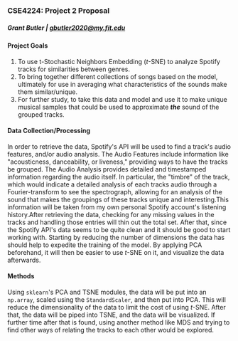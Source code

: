### CSE4224: Project 2 Proposal

##### Grant Butler | gbutler2020@my.fit.edu

#### Project Goals

1. To use t-Stochastic Neighbors Embedding (_t_-SNE) to analyze Spotify tracks for similarities between genres.
2. To bring together different collections of songs based on the model, ultimately for use in averaging what characteristics of the sounds make them similar/unique.
3. For further study, to take this data and model and use it to make unique musical samples that could be used to approximate **_the_** sound of the grouped tracks.

#### Data Collection/Processing

In order to retrieve the data, Spotify's API will be used to find a track's audio features, and/or audio analysis. The Audio Features include information like "acousticness, danceability, or liveness," providing ways to have the tracks be grouped. The Audio Analysis provides detailed and timestamped information regarding the audio itself. In particular, the "timbre" of the track, which would indicate a detailed analysis of each tracks audio through a Fourier-transform to see the spectrograph, allowing for an analysis of the sound that makes the groupings of these tracks unique and interesting.This information will be taken from my own personal Spotify account's listening history.After retrieving the data, checking for any missing values in the tracks and handling those entries will thin out the total set. After that, since the Spotify API's data seems to be quite clean and it should be good to start working with. Starting by reducing the number of dimensions the data has should help to expedite the training of the model. By applying PCA beforehand, it will then be easier to use _t_-SNE on it, and visualize the data afterwards.

#### Methods

Using `sklearn`'s PCA and TSNE modules, the data will be put into an `np.array`, scaled using the `StandardScaler`, and then put into PCA. This will reduce the dimensionality of the data to limit the cost of using _t_-SNE. After that, the data will be piped into TSNE, and the data will be visualized. If further time after that is found, using another method like MDS and trying to find other ways of relating the tracks to each other would be explored.
